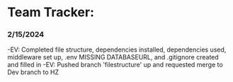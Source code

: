 # Team Tracker:

### 2/15/2024

-EV: Completed file structure, dependencies installed, dependencies used, middleware set up, .env MISSING DATABASEURL, and .gitignore created and filled in
-EV: Pushed branch 'filestructure' up and requested merge to Dev branch to HZ